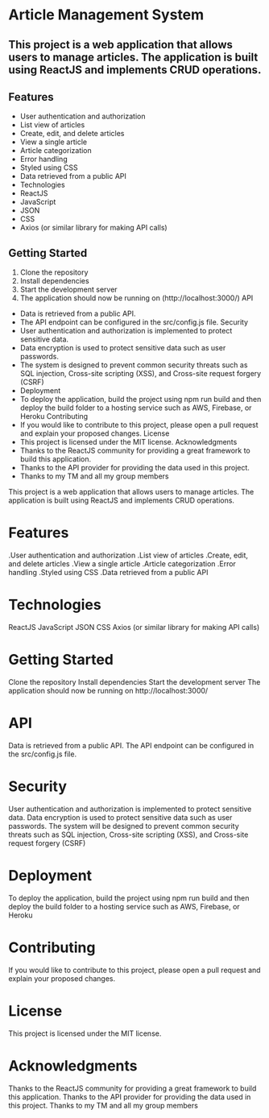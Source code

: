 
# Article Management System
## This project is a web application that allows users to manage articles. The application is built using ReactJS and implements CRUD operations.
## Features
- User authentication and authorization
- List view of articles
- Create, edit, and delete articles
- View a single article
- Article categorization
- Error handling
- Styled using CSS
- Data retrieved from a public API
- Technologies
- ReactJS
- JavaScript
- JSON
- CSS
- Axios (or similar library for making API calls)
## Getting Started
1. Clone the repository
2. Install dependencies
3. Start the development server
4. The application should now be running on (http://localhost:3000/)
API
- Data is retrieved from a public API.
- The API endpoint can be configured in the src/config.js file.
Security
-  User authentication and authorization is implemented to protect sensitive data.
- Data encryption is used to protect sensitive data such as user passwords.
- The system is designed to prevent common security threats such as SQL injection, Cross-site scripting (XSS), and Cross-site request forgery (CSRF)
- Deployment
- To deploy the application, build the project using npm run build and then deploy the build folder to a hosting service such as AWS, Firebase, or Heroku
Contributing
- If you would like to contribute to this project, please open a pull request and explain your proposed changes.
License
- This project is licensed under the MIT license.
Acknowledgments
- Thanks to the ReactJS community for providing a great framework to build this application.
- Thanks to the API provider for providing the data used in this project.
- Thanks to my TM and all my group members

This project is a web application that allows users to manage articles. The application is built using ReactJS and implements CRUD operations.


  # Features
  .User authentication and authorization
  .List view of articles
  .Create, edit, and delete articles
  .View a single article
  .Article categorization
  .Error handling
 .Styled using CSS
 .Data retrieved from a public API


# Technologies
ReactJS
JavaScript
JSON
CSS
Axios (or similar library for making API calls)


# Getting Started
Clone the repository
Install dependencies
Start the development server
The application should now be running on http://localhost:3000/


# API
Data is retrieved from a public API.
The API endpoint can be configured in the src/config.js file.


# Security
User authentication and authorization is implemented to protect sensitive data.
Data encryption is used to protect sensitive data such as user passwords.
The system will be designed to prevent common security threats such as SQL injection, Cross-site scripting (XSS), and Cross-site request forgery (CSRF)


# Deployment
To deploy the application, build the project using npm run build and then deploy the build folder to a hosting service such as AWS, Firebase, or Heroku


# Contributing
If you would like to contribute to this project, please open a pull request and explain your proposed changes.


# License
This project is licensed under the MIT license.


# Acknowledgments
Thanks to the ReactJS community for providing a great framework to build this application.
Thanks to the API provider for providing the data used in this project.
Thanks to my TM and all my group members

